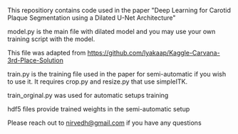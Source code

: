 This repositiory contains code used in the paper "Deep Learning for Carotid Plaque Segmentation using a Dilated U-Net Architecture"

model.py is the main file with dilated model and you may use your own training script with the model.

This file was adapted from https://github.com/lyakaap/Kaggle-Carvana-3rd-Place-Solution

train.py is the training file used in the paper for semi-automatic if you wish to use it. It requires crop.py and resize.py that use simpleITK.

train_orginal.py was used for automatic setups training

hdf5 files provide trained weights in the semi-automatic setup

Please reach out to nirvedh@gmail.com if you have any questions


